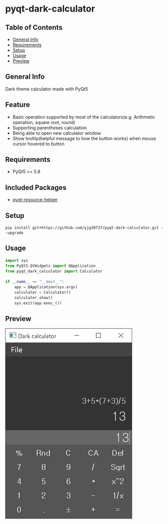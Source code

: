 # pyqt-dark-calculator

## Table of Contents
* [General Info](#general-info)
* [Requirements](#requirements)
* [Setup](#setup)
* [Usage](#usage)
* [Preview](#preview)

## General Info
Dark theme calculator made with PyQt5

## Feature
* Basic operation supported by most of the calculators(e.g. Arithmetic operation, square root, round)
* Supporting parentheses calculation
* Being able to open new calculator window
* Show tooltip(helpful message to how the button works) when mouse cursor hovered to button

## Requirements
* PyQt5 >= 5.8

## Included Packages
* <a href="https://github.com/yjg30737/pyqt-resource-helper.git">pyqt-resource-helper</a>

## Setup
```
pip install git+https://github.com/yjg30737/pyqt-dark-calculator.git --upgrade
```

## Usage
```python
import sys
from PyQt5.QtWidgets import QApplication
from pyqt_dark_calculator import Calculator

if __name__ == "__main__":
    app = QApplication(sys.argv)
    calculator = Calculator()
    calculator.show()
    sys.exit(app.exec_())
```

## Preview
![example](./example/example.png)
